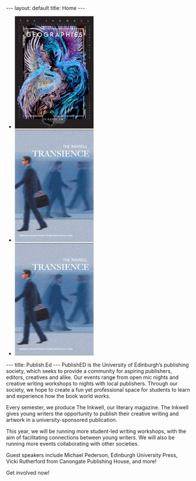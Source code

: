 <html>
---
layout: default
title: Home
---
<head>
  <link rel="stylesheet" type="text/css" href="https://cdn.jsdelivr.net/npm/@splidejs/splide@4.1.4/dist/css/splide.min.css">
</head>
<body> 
  <section class="splide" aria-label="Splide Basic HTML Example">
  <div class="splide__track">
		<ul class="splide__list">
			<li class="splide__slide">
				<img src="Images/Geographies-Cover-Page.png" alt="Geographies" width=215>
			</li>
			<li class="splide__slide">
				<img src="Images/Transience-Cover-Page.png" alt="Transience" width=215>
			</li>
			<li class="splide__slide">
				<img src="Images/Transience-Cover-Page.png" alt="Transience" width=215>
			</li>
		</ul>
  </div>
</section>
  <script src="https://cdn.jsdelivr.net/npm/@splidejs/splide@4.1.4/dist/js/splide.min.js"></script>
  <script>
 document.addEventListener( 'DOMContentLoaded', function () {
  new Splide('.splide', {
	width : '100vw',
	type: 'loop',
	perPage    : 3,
}).mount();
</script>
</body>
</html>
---
title: Publish.Ed
---
PublishED is the University of Edinburgh’s publishing society, which seeks to provide a community for aspiring publishers, editors, creatives and alike. Our events range from open mic nights and creative writing workshops to nights with local publishers. Through our society, we hope to create a fun yet professional space for students to learn and experience how the book world works. 

Every semester, we produce The Inkwell, our literary magazine. The Inkwell gives young writers the opportunity to publish their creative writing and artwork in a university-sponsored publication.  

This year, we will be running more student-led writing workshops, with the aim of facilitating connections between young writers. We will also be running more events collaborating with other societies.

Guest speakers include Michael Pederson, Edinburgh University Press, Vicki Rutherford from Canongate Publishing House, and more!

Get involved now! 

